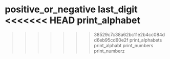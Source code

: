 positive_or_negative
last_digit
<<<<<<< HEAD
print_alphabet
=======

>>>>>>> 38529c7c38a62bc11e2b4cc084dd6eb95cd60e2f
print_alphabets
print_alphabt
print_numbers
print_numberz
